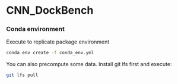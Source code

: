 # CNN_DockBench

### Conda environment

Execute to replicate package environment

```bash
conda env create -f conda_env.yml
```

You can also precompute some data. Install git lfs first and execute:

```bash
git lfs pull
```
